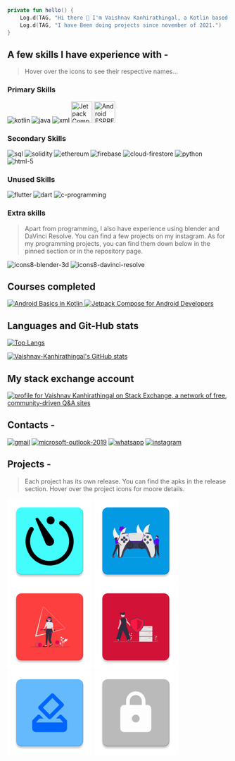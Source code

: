 ```kotlin
private fun hello() {
    Log.d(TAG, "Hi there 👋 I'm Vaishnav Kanhirathingal, a Kotlin based android developer.")
    Log.d(TAG, "I have Been doing projects since november of 2021.")
}
```

## A few skills I have experience with  -

> Hover over the icons to see their respective names...

### Primary Skills

![kotlin](https://user-images.githubusercontent.com/94210466/176880688-46732008-93f7-4fd6-8177-286f566d50df.svg "Kotlin")
![java](https://user-images.githubusercontent.com/94210466/176880691-4ab9e925-6394-436f-861e-5958410a6cc2.svg "JAVA")
![xml](https://user-images.githubusercontent.com/94210466/176882996-7df75494-3edd-483a-8800-5ef39ca4369b.png "XML")
<img src = "https://funkymuse.dev/assets/img/compose/compose_logo.png" width = "48" height = "48" title = "Jetpack Compose">
<img src = "https://developer.android.com/static/images/training/testing/espresso.png" width = "48" height = "48" title = "Android ESPRESSO ui testing framework">

### Secondary Skills

![sql](https://user-images.githubusercontent.com/94210466/176883215-43740ce7-2846-4e81-b139-c2f20d3b4e19.png "SQL")
![solidity](https://user-images.githubusercontent.com/94210466/176880877-aa3b5d29-2bbb-4801-905c-cc8f981ba74f.svg "Solidity")
![ethereum](https://user-images.githubusercontent.com/94210466/176891264-73080865-8a23-474b-b4c5-0d65bcf12bba.svg "Ethereum")
![firebase](https://user-images.githubusercontent.com/94210466/176881692-82e3d732-64ae-4ffa-adfb-e3012433279f.svg "Firebase")
![cloud-firestore](https://user-images.githubusercontent.com/94210466/176891077-0c14f0da-93cb-4d77-a3d2-bb5290d887ee.svg "Cloud-Firestore")
![python](https://user-images.githubusercontent.com/94210466/176882150-a2db58bd-4895-407d-bd0b-dcf5d1cd915b.svg "python")
![html-5](https://user-images.githubusercontent.com/94210466/176882240-678b5588-a0cb-474f-902d-072ecd037965.svg "HTML-5")

### Unused Skills

![flutter](https://user-images.githubusercontent.com/94210466/176881833-c22ce8a5-b810-4bbe-9dd2-286ba83ac36e.svg "flutter")
![dart](https://user-images.githubusercontent.com/94210466/176890920-b20875fc-fc33-487c-becf-f389f8605a94.svg "dart")
![c-programming](https://user-images.githubusercontent.com/94210466/176883523-e7b53dfd-c053-463b-8785-129a6c82a2fa.svg "C/C++ programming")

### Extra skills

> Apart from programming, I also have experience using blender and DaVinci Resolve. You can find a few projects on my instagram.
As for my programming projects, you can find them down below in the pinned section or in the repository page.

![icons8-blender-3d](https://user-images.githubusercontent.com/94210466/177001999-52f6e94a-fae4-4060-b9fd-cf7987ec4580.svg "Blender (used for 3d modelling and animation)")
![icons8-davinci-resolve](https://user-images.githubusercontent.com/94210466/177002004-03712bfa-601f-40b1-81d5-73127a35387d.svg "DaVinci Resolve (used for video editing)")

## Courses completed

<a href ="https://developer.android.com/courses/android-basics-kotlin/course">
<img 
    src="https://developer.android.com/static/images/hero-assets/android-basics-kotlin.svg",
    height=250,
    title="Android Basics in Kotlin">
</a>
<a href ="https://developer.android.com/courses/jetpack-compose/course">
<img 
    src="https://developer.android.com/static/courses/jetpack-compose/images/course-logo.svg",
    height=250,
    title="Jetpack Compose for Android Developers">
</a>

## Languages and Git-Hub stats

[![Top Langs](https://github-readme-stats.vercel.app/api/top-langs/?username=Vaishnav-Kanhirathingal)](https://github.com/anuraghazra/github-readme-stats "A ranking list of my most used languages")

[![Vaishnav-Kanhirathingal's GitHub stats](https://github-readme-stats.vercel.app/api?username=Vaishnav-Kanhirathingal&show_icons=true)](https://github.com/anuraghazra/github-readme-stats "Github commit statistics")

## My stack exchange account

<a href="https://stackexchange.com/users/23358250/vaishnav-kanhirathingal?tab=accounts"><img src="https://stackexchange.com/users/flair/23358250.png?theme=clean" width="208" height="58" alt="profile for Vaishnav Kanhirathingal on Stack Exchange, a network of free, community-driven Q&amp;A sites" title="profile for Vaishnav Kanhirathingal on Stack Exchange, a network of free, community-driven Q&amp;A sites"></a>

## Contacts -

[![gmail](https://user-images.githubusercontent.com/94210466/176989132-d3aea8a4-f425-4977-a3e2-e6daf569a140.svg "Gmail")](mailto:vaishnav.kanhira@gmail.com)
[![microsoft-outlook-2019](https://user-images.githubusercontent.com/94210466/176989190-9e24774d-fb09-412b-af19-2f594b53a5a3.svg "Outlook")](mailto:vaishnav.kanhira@outlook.com)
[![whatsapp](https://user-images.githubusercontent.com/94210466/176989471-2df5e9f0-0edd-4a1a-ba0a-a169b7ec612b.svg "Whatsapp")](https://wa.me/917219648837)
[![instagram](https://user-images.githubusercontent.com/94210466/176988556-79d612d7-6ed2-4b48-ac2e-71f1c14422b4.svg "Instagram")](https://www.instagram.com/vaishnav_k.p/)

## Projects -

> Each project has its own release. You can find the apks in the release section. Hover over the project icons for moore details.

[![Scheuler Icon](https://github.com/Vaishnav-Kanhirathingal/Scheduler/blob/main/app/src/main/res/mipmap-xxxhdpi/ic_launcher.png?raw=true "[Scheduler Compose] - This is a task reminder app which acheives its motive by pushing undismissable notifications. This was a practice project to improve compose skills")](https://github.com/Vaishnav-Kanhirathingal/Scheduler)
[![Game - Stream android app icon](https://github.com/Vaishnav-Kanhirathingal/G-Stream-MOBILE/blob/main/app/src/main/res/mipmap-xxxhdpi/ic_launcher.png?raw=true "[Game - Stream Mobile] - This app is responsible for sending control signals to the desktop side. It also displays gameplay streamed from the PC")](https://github.com/Vaishnav-Kanhirathingal/G-Stream-MOBILE)
[![Game - Stream desktop app icon](https://github.com/Vaishnav-Kanhirathingal/G-Stream-Desktop/blob/main/src/main/resources/app_icon_mipmap/mipmap-xxxhdpi/ic_launcher.png?raw=true "[Game - Stream Desktop] - This app is responsible for recieving control signals from the android side. It also streams gameplay streamed to the android device")](https://github.com/Vaishnav-Kanhirathingal/G-Stream-Desktop)
[![CRYPTILE app icon](https://github.com/Vaishnav-Kanhirathingal/CRYPTILE/raw/main/app/src/main/res/mipmap-xxxhdpi/ic_launcher.png "[CRYPTILE] - CRYPTILE is a file encryption app which creates a file structure (i.e. a vault/safe). Users can then add their files to this safe. The app also uses account authentication to lock a safe to a specific account.")](https://github.com/Vaishnav-Kanhirathingal/CRYPTILE)
[![Block - VS app icon](https://github.com/Vaishnav-Kanhirathingal/BlockChain-VS/raw/main/app/src/main/res/mipmap-xxxhdpi/ic_launcher.png "This app is a block-chain based voting system app which uses the ethereum's ropsten testnet to perform transactions. Since the transition of Ethereum to a proof of stake, This application no longer works.")](https://github.com/Vaishnav-Kanhirathingal/BlockChain-VS)
[![Save - Pass app icon](https://github.com/Vaishnav-Kanhirathingal/Save-Pass/raw/main/app/src/main/res/mipmap-xxxhdpi/ic_launcher.png "[Save - Pass] - Save-Pass is a password saving app which stores passwords and uses a combination of a master password and/or biometrics to access those passwords.")](https://github.com/Vaishnav-Kanhirathingal/Save-Pass)
